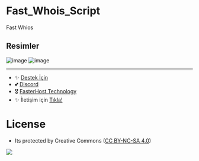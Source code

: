 # Fast_Whois_Script
Fast Whios

## Resimler

![image](https://user-images.githubusercontent.com/63351166/220958900-a92569d2-16f2-436e-82dd-92432b86d842.png)
![image](https://user-images.githubusercontent.com/63351166/220958955-6d656832-f4c9-4423-8a3e-f93de868407d.png)


---
- ✨ [Destek İçin](https://fastuptime.com) <br>
- 💕 [Discord](https://fastuptime.com/discord)<br>
- 🎖️ [FasterHost Technology](https://fasterhost.tech/)<br>
- ✨ İletişim için [Tıkla!](mailto:fastuptime@gmail.com)<br>

# License
- Its protected by Creative Commons ([CC BY-NC-SA 4.0](https://creativecommons.org/licenses/by-nc-sa/4.0/))

<a href="https://creativecommons.org/licenses/by-nc-sa/4.0/" title="BYNCSA40"><img src="https://licensebuttons.net/l/by-nc-sa/4.0/88x31.png"></a>
